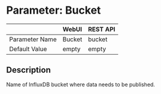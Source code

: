 # Parameter: Bucket

|                   | WebUI               | REST API
|:---               |:---                 |:----
| Parameter Name    | Bucket              | bucket
| Default Value     | empty               | empty



## Description

Name of InfluxDB bucket where data needs to be published.
